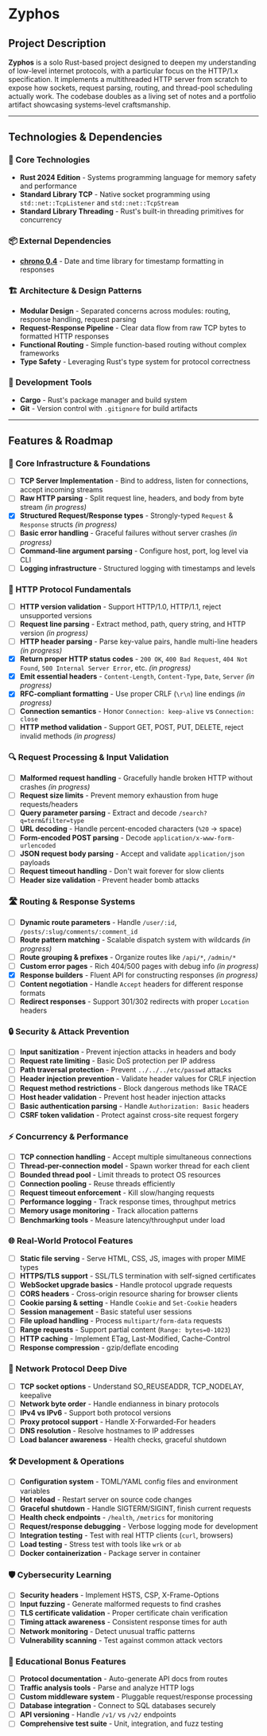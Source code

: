 # Zyphos

## Project Description

**Zyphos** is a solo Rust-based project designed to deepen my understanding of low-level internet protocols, with a particular focus on the HTTP/1.x specification. It implements a multithreaded HTTP server from scratch to expose how sockets, request parsing, routing, and thread-pool scheduling actually work. The codebase doubles as a living set of notes and a portfolio artifact showcasing systems-level craftsmanship.

---

## Technologies & Dependencies

### **🦀 Core Technologies**
- **Rust 2024 Edition** - Systems programming language for memory safety and performance
- **Standard Library TCP** - Native socket programming using `std::net::TcpListener` and `std::net::TcpStream`
- **Standard Library Threading** - Rust's built-in threading primitives for concurrency

### **📦 External Dependencies**
- **[chrono 0.4](https://docs.rs/chrono/)** - Date and time library for timestamp formatting in responses

### **🏗️ Architecture & Design Patterns**
- **Modular Design** - Separated concerns across modules: routing, response handling, request parsing
- **Request-Response Pipeline** - Clear data flow from raw TCP bytes to formatted HTTP responses
- **Functional Routing** - Simple function-based routing without complex frameworks
- **Type Safety** - Leveraging Rust's type system for protocol correctness

### **🔧 Development Tools**
- **Cargo** - Rust's package manager and build system
- **Git** - Version control with `.gitignore` for build artifacts

---

## Features & Roadmap

### **🔧 Core Infrastructure & Foundations**
- [ ] **TCP Server Implementation** - Bind to address, listen for connections, accept incoming streams
- [ ] **Raw HTTP parsing** - Split request line, headers, and body from byte stream *(in progress)*
- [x] **Structured Request/Response types** - Strongly-typed `Request` & `Response` structs *(in progress)*
- [ ] **Basic error handling** - Graceful failures without server crashes *(in progress)*
- [ ] **Command-line argument parsing** - Configure host, port, log level via CLI
- [ ] **Logging infrastructure** - Structured logging with timestamps and levels

### **📡 HTTP Protocol Fundamentals**
- [ ] **HTTP version validation** - Support HTTP/1.0, HTTP/1.1, reject unsupported versions
- [ ] **Request line parsing** - Extract method, path, query string, and HTTP version *(in progress)*
- [ ] **HTTP header parsing** - Parse key-value pairs, handle multi-line headers *(in progress)*
- [x] **Return proper HTTP status codes** - `200 OK`, `400 Bad Request`, `404 Not Found`, `500 Internal Server Error`, etc. *(in progress)*
- [x] **Emit essential headers** - `Content-Length`, `Content-Type`, `Date`, `Server` *(in progress)*
- [x] **RFC-compliant formatting** - Use proper CRLF (`\r\n`) line endings *(in progress)*
- [ ] **Connection semantics** - Honor `Connection: keep-alive` vs `Connection: close`
- [ ] **HTTP method validation** - Support GET, POST, PUT, DELETE, reject invalid methods *(in progress)*

### **🔍 Request Processing & Input Validation**
- [ ] **Malformed request handling** - Gracefully handle broken HTTP without crashes *(in progress)*
- [ ] **Request size limits** - Prevent memory exhaustion from huge requests/headers
- [ ] **Query parameter parsing** - Extract and decode `/search?q=term&filter=type`
- [ ] **URL decoding** - Handle percent-encoded characters (`%20` → space)
- [ ] **Form-encoded POST parsing** - Decode `application/x-www-form-urlencoded`
- [ ] **JSON request body parsing** - Accept and validate `application/json` payloads
- [ ] **Request timeout handling** - Don't wait forever for slow clients
- [ ] **Header size validation** - Prevent header bomb attacks

### **🛣️ Routing & Response Systems**
- [ ] **Dynamic route parameters** - Handle `/user/:id`, `/posts/:slug/comments/:comment_id`
- [ ] **Route pattern matching** - Scalable dispatch system with wildcards *(in progress)*
- [ ] **Route grouping & prefixes** - Organize routes like `/api/*`, `/admin/*`
- [ ] **Custom error pages** - Rich 404/500 pages with debug info *(in progress)*
- [x] **Response builders** - Fluent API for constructing responses *(in progress)*
- [ ] **Content negotiation** - Handle `Accept` headers for different response formats
- [ ] **Redirect responses** - Support 301/302 redirects with proper `Location` headers

### **🔒 Security & Attack Prevention**
- [ ] **Input sanitization** - Prevent injection attacks in headers and body
- [ ] **Request rate limiting** - Basic DoS protection per IP address
- [ ] **Path traversal protection** - Prevent `../../../etc/passwd` attacks
- [ ] **Header injection prevention** - Validate header values for CRLF injection
- [ ] **Request method restrictions** - Block dangerous methods like TRACE
- [ ] **Host header validation** - Prevent host header injection attacks
- [ ] **Basic authentication parsing** - Handle `Authorization: Basic` headers
- [ ] **CSRF token validation** - Protect against cross-site request forgery

### **⚡ Concurrency & Performance**
- [ ] **TCP connection handling** - Accept multiple simultaneous connections
- [ ] **Thread-per-connection model** - Spawn worker thread for each client
- [ ] **Bounded thread pool** - Limit threads to protect OS resources
- [ ] **Connection pooling** - Reuse threads efficiently
- [ ] **Request timeout enforcement** - Kill slow/hanging requests
- [ ] **Performance logging** - Track response times, throughput metrics
- [ ] **Memory usage monitoring** - Track allocation patterns
- [ ] **Benchmarking tools** - Measure latency/throughput under load

### **🌐 Real-World Protocol Features**
- [ ] **Static file serving** - Serve HTML, CSS, JS, images with proper MIME types
- [ ] **HTTPS/TLS support** - SSL/TLS termination with self-signed certificates
- [ ] **WebSocket upgrade basics** - Handle protocol upgrade requests
- [ ] **CORS headers** - Cross-origin resource sharing for browser clients
- [ ] **Cookie parsing & setting** - Handle `Cookie` and `Set-Cookie` headers
- [ ] **Session management** - Basic stateful user sessions
- [ ] **File upload handling** - Process `multipart/form-data` requests
- [ ] **Range requests** - Support partial content (`Range: bytes=0-1023`)
- [ ] **HTTP caching** - Implement ETag, Last-Modified, Cache-Control
- [ ] **Response compression** - gzip/deflate encoding

### **🔬 Network Protocol Deep Dive**
- [ ] **TCP socket options** - Understand SO_REUSEADDR, TCP_NODELAY, keepalive
- [ ] **Network byte order** - Handle endianness in binary protocols
- [ ] **IPv4 vs IPv6** - Support both protocol versions
- [ ] **Proxy protocol support** - Handle X-Forwarded-For headers
- [ ] **DNS resolution** - Resolve hostnames to IP addresses
- [ ] **Load balancer awareness** - Health checks, graceful shutdown

### **🛠️ Development & Operations**
- [ ] **Configuration system** - TOML/YAML config files and environment variables
- [ ] **Hot reload** - Restart server on source code changes
- [ ] **Graceful shutdown** - Handle SIGTERM/SIGINT, finish current requests
- [ ] **Health check endpoints** - `/health`, `/metrics` for monitoring
- [ ] **Request/response debugging** - Verbose logging mode for development
- [ ] **Integration testing** - Test with real HTTP clients (`curl`, browsers)
- [ ] **Load testing** - Stress test with tools like `wrk` or `ab`
- [ ] **Docker containerization** - Package server in container

### **🛡️ Cybersecurity Learning**
- [ ] **Security headers** - Implement HSTS, CSP, X-Frame-Options
- [ ] **Input fuzzing** - Generate malformed requests to find crashes
- [ ] **TLS certificate validation** - Proper certificate chain verification
- [ ] **Timing attack awareness** - Consistent response times for auth
- [ ] **Network monitoring** - Detect unusual traffic patterns
- [ ] **Vulnerability scanning** - Test against common attack vectors

### **🎯 Educational Bonus Features**
- [ ] **Protocol documentation** - Auto-generate API docs from routes
- [ ] **Traffic analysis tools** - Parse and analyze HTTP logs
- [ ] **Custom middleware system** - Pluggable request/response processing
- [ ] **Database integration** - Connect to SQL databases securely
- [ ] **API versioning** - Handle `/v1/` vs `/v2/` endpoints
- [ ] **Comprehensive test suite** - Unit, integration, and fuzz testing
